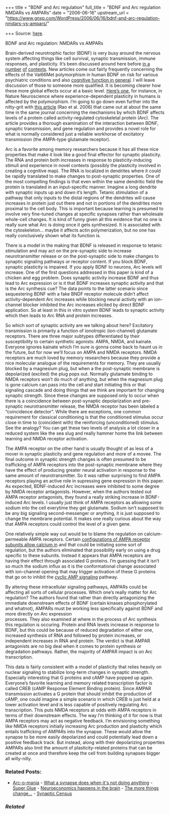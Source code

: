 +++
title = "BDNF and Arc regulation"
full_title = "BDNF and Arc regulation NMDARs vs AMPARs"
date = "2006-06-16"
upstream_url = "https://www.gnxp.com/WordPress/2006/06/16/bdnf-and-arc-regulation-nmdars-vs-ampars/"

+++
Source: [here](https://www.gnxp.com/WordPress/2006/06/16/bdnf-and-arc-regulation-nmdars-vs-ampars/).

BDNF and Arc regulation: NMDARs vs AMPARs

Brain-derived neurotrophic factor (BDNF) is very busy around the nervous system affecting things like cell survival, synaptic transmission, immune responses, and plasticity. It’s been discussed around here before [in a](https://www.gnxp.com/MT2/archives/000407.html) [number](https://www.gnxp.com/MT2/archives/002366.html) [of](https://www.gnxp.com/MT2/archives/001658.html) [contexts](https://www.gnxp.com/MT2/archives/003389.html?entry=3389). New articles come out fairly frequently concerning the effects of the Val66Met polymorphism in human BDNF on risk for various psychiatric conditions and also [cognitive function in general](http://www.ncbi.nlm.nih.gov/entrez/query.fcgi?cmd=Retrieve&db=pubmed&dopt=Abstract&list_uids=16716201&query_hl=1&itool=pubmed_docsum). I will leave discussion of those to someone more qualified. It is becoming clearer how these more global effects occur at a basic level. [Here’s one](http://www.ncbi.nlm.nih.gov/entrez/query.fcgi?cmd=Retrieve&db=pubmed&dopt=Abstract&list_uids=16680163&query_hl=1&itool=pubmed_docsum), for instance, in Nature Neuroscience where experience-dependent plasticity in humans is affected by the polymorphism. I’m going to go down even further into the nitty-grit with [this article](http://www.ncbi.nlm.nih.gov/entrez/query.fcgi?cmd=Retrieve&db=pubmed&dopt=Abstract&list_uids=16732277&amp;amp;query_hl=4&itool=pubmed_docsum) (Rao et al. 2006) that came out at about the same time in the same journal concerning the mechanisms by which BDNF affects levels of a protein called activity-regulated cytoskeletal protein (Arc). The article provides a thorough examination of the interaction between BDNF, synaptic transmission, and gene regulation and provides a novel role for what is normally considered just a reliable workhorse of excitatory transmission (the AMPA-type glutamate receptor).

Arc is a favorite among memory researchers because it has all these nice properties that make it look like a good final effector for synaptic plasticity. The RNA and protein both increases in response to plasticity-inducing stimuli and experience in novel contexts (possibly the plasticity involved in creating a cognitive map). The RNA is localized in dendrites where it could be rapidly translated to make changes to post-synaptic properties. One of the most compelling findings is that even within the same dendritic field the protein is translated in an input-specific manner. Imagine a long dendrite with synaptic inputs up and down it’s length. Tetanic stimulation of a pathway that only inputs to the distal regions of the dendrites will cause increases in protein just out there and not in portions of the dendrites more proximal to the cell body. This is important because learning is presumed to involve very fine-tuned changes at specific synapses rather than wholesale whole-cell changes. It is kind of funny given all this evidence that no one is really sure what Arc is doing once it gets synthesized. It is associated with the cytoskeleton… maybe it affects actin polymerization, but no one has really conclusively shown what its function is.

There is a model in the making that BDNF is released in response to tetanic stimulation and may act on the pre-synaptic side to increase neurotransmitter release or on the post-synaptic side to make changes to synaptic signaling pathways or receptor content. If you block BDNF, synaptic plasticity is impaired. If you apply BDNF to neurons, Arc levels will increase. One of the first questions addressed in this paper is kind of a chicken and egg problem. Does synaptic activity increase BDNF and thus lead to Arc expression or is it that BDNF increases synaptic activity and that is the Arc synthesis cue? The data points to the latter scenario since sequestering BDNF with a fake BNDF receptor molecule didn’t affect activity-dependent Arc increases while blocking neural activity with an ion-channel blocker inhibited the Arc increases elicited by direct BDNF application. So at least in this in vitro system BDNF leads to synaptic activity which then leads to Arc RNA and protein increases.

So which sort of synaptic activity are we talking about here? Excitatory transmission is primarily a function of ionotropic (ion-channel) glutamate receptors. There are three major subtypes differentiated by their susceptibility to certain synthetic agonists: AMPA, NMDA, and kainate. Everyone ignores kainate which I’m sure is gonna come back to haunt us in the future, but for now we’ll focus on AMPA and NMDA receptors. NMDA receptors are much loved by memory researchers because they provide a nice molecular analogue of the requirements for memory. They are usually blocked by a magnesium plug, but when a the post-synaptic membrane is depolarized (excited) the plug pops out. Normally glutamate binding to NMDA receptors won’t do much of anything, but when the magnesium plug is gone calcium can pass into the cell and start initiating this or that signaling cascade and doing things that we think are important for changing synaptic strength. Since these changes are supposed only to occur when there is a coincidence between post-synaptic depolarization and pre-synaptic neurotransmitter release, the NMDA receptor has been labeled a “coincidence detector”. While there are exceptions, one common requirement for classical conditioning is that the conditioned stimulus occur close in time to (coincident with) the reinforcing (unconditioned) stimulus. See the analogy? You can get these two levels of analysis a lot closer in a reduced system like the sea slug and really hammer home the link between learning and NMDA receptor activation.

The AMPA receptor on the other hand is usually thought of as less of a mover in synaptic plasticity and gene regulation and more of a movee. The final outcome in synaptic strength changes is often presumed to be trafficking of AMPA receptors into the post-synaptic membrane where they have the effect of producing greater neural activation in response to the same amount of neurotransmitter. So it was rather surprising to find AMPA receptors playing an active role in supressing gene expression in this paper. As expected, BDNF-induced Arc increases were inhibited to some degree by NMDA receptor antagonists. However, when the authors tested out AMPA receptor antagonists, they found a really striking increase in BDNF-induced Arc levels. I usually just think of AMPA receptors as allowing some sodium into the cell everytime they get glutamate. Sodium isn’t supposed to be any big signaling second-messenger or anything, it is just supposed to change the membrane potential. It makes one really curious about the way that AMPA receptors could control the level of a given gene.

One relatively simple way out would be to blame the regulation on calcium-permeable AMPA receptors. Certain [configurations of AMPA receptor subunits allow calcium in](http://thegenius.typepad.com/the_genius/ampa_receptors/index.html) and that could be initiating some sort of regulation, but the authors eliminated that possibility early on using a drug specific to these subunits. Instead it appears that AMPA receptors are having their effect through associated G proteins. I’m guessing that it isn’t so much the sodium influx as it is the conformational change associated with ion-channel opening that may trigger activation of these G proteins that go on to inhibit the [cyclic AMP signaling](https://en.wikipedia.org/wiki/Cyclic_AMP#Protein_kinase_activation) pathway.

By altering these intracellular signaling pathways, AMPARs could be affecting all sorts of cellular processes. Which one’s really matter for Arc regulation? The authors found that rather than directly antagonizing the immediate downstream effects of BDNF (certain kinases phosphorylated and whatnot), AMPARs must be working less specifically against BDNF and more directly on Arc expression  
processes. They also examined at where in the process of Arc synthesis this regulation is occuring. Protein and RNA levels increase in response to BDNF, but this could be because of reduced degradation of either one, increased synthesis of RNA and followed by protein increases, or independent increases in RNA and protein. The verdict is that AMPAR antagonists are no big deal when it comes to protein synthesis or degradation pathways. Rather, the majority of AMPAR impact is on Arc transcription.

This data is fairly consistent with a model of plasticity that relies heavily on nuclear signaling to stabilize long-term changes in synaptic strength. Especially interesting that G proteins and cAMP have popped up again. Everyone’s favorite learning and memory related transcription factor is called CREB (cAMP Response Element Binding protein). Since AMPAR transmission activates a G protein that should inhibit the production of cAMP, one could imagine a simple scenario in which CREB is just held at a lower activation level and is less capable of positively regulating Arc transcription. This puts NMDA receptors at odds with AMPA receptors in terms of their downstream effects. The way I’m thinking of it for now is that AMPA receptors may act as negative feedback. I’m envisioning something like NMDA receptors initially increasing Arc production and plasticity which entails trafficking of AMPARs into the synapse. These would allow the synapse to be more easily depolarized and could potentially lead down a positive feedback track. But instead, along with their depolarizing properties AMPARs also limit the amount of plasticity-related proteins that can be created at once and therefore keep the cell from building synapses bigger all willy-nilly.

### Related Posts:

- [Arc-o-mania](https://www.gnxp.com/WordPress/2006/11/13/arc-o-mania/) - [What a synapse does when it's not doing
  anything](https://www.gnxp.com/WordPress/2006/07/09/what-a-synapse-does-when-it-s-not-doing-anything/) - [Super Glue](https://www.gnxp.com/WordPress/2006/05/28/super-glue/) - [Neuroeconomics happens in the
  brain](https://www.gnxp.com/WordPress/2009/04/15/neuroeconomics-happens-in-the-brain/) - [The more things
  change...](https://www.gnxp.com/WordPress/2006/12/02/the-more-things-change/) - [Synaptic
  Census](https://www.gnxp.com/WordPress/2007/05/20/synaptic-census/)

### *Related*

[](https://www.addtoany.com/add_to/facebook?linkurl=https%3A%2F%2Fwww.gnxp.com%2FWordPress%2F2006%2F06%2F16%2Fbdnf-and-arc-regulation-nmdars-vs-ampars%2F&linkname=BDNF%20and%20Arc%20regulation%3A%20NMDARs%20vs%20AMPARs "Facebook")[](https://www.addtoany.com/add_to/twitter?linkurl=https%3A%2F%2Fwww.gnxp.com%2FWordPress%2F2006%2F06%2F16%2Fbdnf-and-arc-regulation-nmdars-vs-ampars%2F&linkname=BDNF%20and%20Arc%20regulation%3A%20NMDARs%20vs%20AMPARs "Twitter")[](https://www.addtoany.com/add_to/email?linkurl=https%3A%2F%2Fwww.gnxp.com%2FWordPress%2F2006%2F06%2F16%2Fbdnf-and-arc-regulation-nmdars-vs-ampars%2F&linkname=BDNF%20and%20Arc%20regulation%3A%20NMDARs%20vs%20AMPARs "Email")[](https://www.addtoany.com/share)
